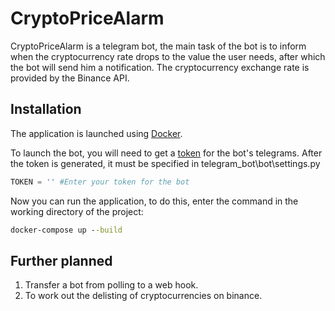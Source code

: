 # CryptoPriceAlarm

CryptoPriceAlarm is a telegram bot, the main task of the bot is to inform when the cryptocurrency rate drops to the value the user needs, after which the bot will send him a notification.
The cryptocurrency exchange rate is provided by the Binance API.

## Installation

The application is launched using [Docker](https://www.docker.com/).

To launch the bot, you will need to get a [token](https://t.me/BotFather) for the bot's telegrams. After the token is generated, it must be specified in telegram_bot\bot\settings.py
```python
TOKEN = '' #Enter your token for the bot
```

Now you can run the application, to do this, enter the command in the working directory of the project:
```cmd
docker-compose up --build
```
## Further planned
1. Transfer a bot from polling to a web hook.
2. To work out the delisting of cryptocurrencies on binance.
